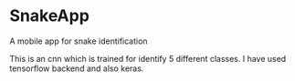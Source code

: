 # SnakeApp
A mobile app for snake identification

This is an cnn which is trained for identify 5 different classes. I have used tensorflow backend and also keras.
